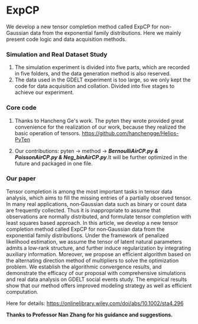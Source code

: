 # ExpCP
We develop a new tensor completion method called ExpCP for non-Gaussian data from the exponential family distributions. Here we mainly present code logic and data acquisition methods.

### Simulation and Real Dataset Study

1. The simulation experiment is divided into five parts, which are recorded in five folders, and the data generation method is also reserved.
2. The data used in the GDELT experiment is too large, so we only kept the code for data acquisition and collation. Divided into five stages to achieve our experiment.

### Core code

1. Thanks to Hancheng Ge's work. The pyten they wrote provided great convenience for the realization of our work, because they realized the basic operation of tensors. https://github.com/hanchengge/Helios-PyTen

2. Our contributions: pyten -> method -> ***BernoulliAirCP.py & PoissonAirCP.py & Neg_binAirCP.py***.It will be further optimized in the future and packaged in one file.

### Our paper
Tensor completion is among the most important tasks in tensor data analysis, which aims to fill the missing entries of a partially observed tensor. In many real applications, non‐Gaussian data such as binary or count data are frequently collected. Thus it is inappropriate to assume that observations are normally distributed, and formulate tensor completion with least squares based approach. In this article, we develop a new tensor completion method called ExpCP for non‐Gaussian data from the exponential family distributions. Under the framework of penalized likelihood estimation, we assume the tensor of latent natural parameters admits a low‐rank structure, and further induce regularization by integrating auxiliary information. Moreover, we propose an efficient algorithm based on the alternating direction method of multipliers to solve the optimization problem. We establish the algorithmic convergence results, and demonstrate the efficacy of our proposal with comprehensive simulations and real data analysis on GDELT social events study. The empirical results show that our method offers improved modeling strategy as well as efficient computation.

Here for details: https://onlinelibrary.wiley.com/doi/abs/10.1002/sta4.296

**Thanks to Professor Nan Zhang for his guidance and suggestions.** 
